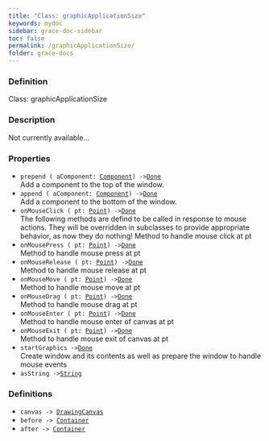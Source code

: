 ```yaml
---
title: "Class: graphicApplicationSize"
keywords: mydoc
sidebar: grace-doc-sidebar
toc: false
permalink: /graphicApplicationSize/
folder: grace-docs
---
```


### Definition
Class: graphicApplicationSize  

### Description
Not currently available...  

### Properties
  
- `prepend ( aComponent: `[`Component`](/grace-documentation/Component)`) ->`[`Done`]({{site.baseurl}}/404)  
Add a component to the top of the window.
- `append ( aComponent: `[`Component`](/grace-documentation/Component)`) ->`[`Done`]({{site.baseurl}}/404)  
Add a component to the bottom of the window.
- `onMouseClick ( pt: `[`Point`]({{site.baseurl}}/404)`) ->`[`Done`]({{site.baseurl}}/404)  
The following methods are defind to be called in response to mouse actions.  They will be overridden in subclasses to provide appropriate behavior, as now they do nothing! Method to handle mouse click at pt
- `onMousePress ( pt: `[`Point`]({{site.baseurl}}/404)`) ->`[`Done`]({{site.baseurl}}/404)  
Method to handle mouse press at pt
- `onMouseRelease ( pt: `[`Point`]({{site.baseurl}}/404)`) ->`[`Done`]({{site.baseurl}}/404)  
Method to handle mouse release at pt
- `onMouseMove ( pt: `[`Point`]({{site.baseurl}}/404)`) ->`[`Done`]({{site.baseurl}}/404)  
Method to handle mouse move at pt
- `onMouseDrag ( pt: `[`Point`]({{site.baseurl}}/404)`) ->`[`Done`]({{site.baseurl}}/404)  
Method to handle mouse drag at pt
- `onMouseEnter ( pt: `[`Point`]({{site.baseurl}}/404)`) ->`[`Done`]({{site.baseurl}}/404)  
Method to handle mouse enter of canvas at pt
- `onMouseExit ( pt: `[`Point`]({{site.baseurl}}/404)`) ->`[`Done`]({{site.baseurl}}/404)  
Method to handle mouse exit of canvas at pt
- `startGraphics ->`[`Done`]({{site.baseurl}}/404)  
Create window and its contents as well as prepare the window to handle mouse events
- `asString ->`[`String`]({{site.baseurl}}/404)  

### Definitions
- `canvas -> `[`DrawingCanvas`](/grace-documentation/DrawingCanvas)  
- `before -> `[`Container`](/grace-documentation/Container)  
- `after -> `[`Container`](/grace-documentation/Container)  
